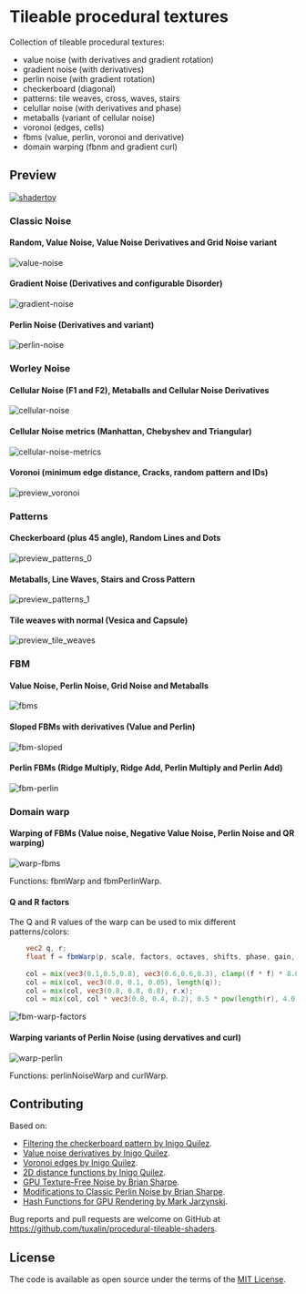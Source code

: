 # Tileable procedural textures
Collection of tileable procedural textures:
- value noise (with derivatives and gradient rotation)
- gradient noise (with derivatives)
- perlin noise (with gradient rotation)
- checkerboard (diagonal)
- patterns: tile weaves, cross, waves, stairs
- celullar noise (with derivatives and phase)
- metaballs (variant of cellular noise)
- voronoi (edges, cells)
- fbms (value, perlin, voronoi and derivative)
- domain warping (fbnm and gradient curl)

## Preview

[![shadertoy](screenshots/preview.png)](https://www.shadertoy.com/view/3sKXWh)

### Classic Noise

#### Random, Value Noise, Value Noise Derivatives and Grid Noise variant
![value-noise](screenshots/preview_value_noise.png)

#### Gradient Noise (Derivatives and configurable Disorder)
![gradient-noise](screenshots/preview_gradient_noise.png)

#### Perlin Noise (Derivatives and variant)
![perlin-noise](screenshots/preview_perlin_noise.png)

### Worley Noise

#### Cellular Noise (F1 and F2), Metaballs and Cellular Noise Derivatives
![cellular-noise](screenshots/preview_cellular.png)

#### Cellular Noise metrics (Manhattan, Chebyshev and Triangular)
![cellular-noise-metrics](screenshots/preview_cellular_metrics.png)

#### Voronoi (minimum edge distance, Cracks, random pattern and IDs)
![preview_voronoi](screenshots/preview_voronoi.png)

### Patterns

#### Checkerboard (plus 45 angle), Random Lines and Dots  
![preview_patterns_0](screenshots/preview_patterns_0.png)

#### Metaballs, Line Waves, Stairs and Cross Pattern
![preview_patterns_1](screenshots/preview_patterns_1.png)

#### Tile weaves with normal (Vesica and Capsule)
![preview_tile_weaves](screenshots/preview_tile_weaves.png)

### FBM

#### Value Noise, Perlin Noise, Grid Noise and Metaballs 
![fbms](screenshots/preview_fbms.png)

#### Sloped FBMs with derivatives (Value and Perlin)
![fbm-sloped](screenshots/preview_fbm_sloped.png)

#### Perlin FBMs (Ridge Multiply, Ridge Add, Perlin Multiply and Perlin Add)
![fbm-perlin](screenshots/preview_fbm_perlin.png)

### Domain warp

#### Warping of FBMs (Value noise, Negative Value Noise, Perlin Noise and QR warping)
![warp-fbms](screenshots/preview_warp_fbms.png)

Functions: fbmWarp and fbmPerlinWarp.

#### Q and R factors

The Q and R values of the warp can be used to mix different patterns/colors:
```glsl
	vec2 q, r;
    float f = fbmWarp(p, scale, factors, octaves, shifts, phase, gain, vec2(lacunarity), slopeness, 0.0, true, 0.0, q, r);
        
    col = mix(vec3(0.1,0.5,0.8), vec3(0.6,0.6,0.3), clamp((f * f) * 8.0, 0.0, 1.0));
    col = mix(col, vec3(0.0, 0.1, 0.05), length(q));
    col = mix(col, vec3(0.8, 0.8, 0.8), r.x);
    col = mix(col, col * vec3(0.8, 0.4, 0.2), 0.5 * pow(length(r), 4.0));
``` 

![fbm-warp-factors](screenshots/preview_warp_factors.png)

#### Warping variants of Perlin Noise (using dervatives and curl)
![warp-perlin](screenshots/preview_warp_perlin.png)

Functions: perlinNoiseWarp and curlWarp.

## Contributing

Based on:
- [Filtering the checkerboard pattern by Inigo Quilez](https://www.iquilezles.org/www/articles/checkerfiltering/checkerfiltering.htm).
- [Value noise derivatives by Inigo Quilez](https://www.iquilezles.org/www/articles/morenoise/morenoise.htm).
- [Voronoi edges by Inigo Quilez](https://www.iquilezles.org/www/articles/voronoilines/voronoilines.htm).
- [2D distance functions by Inigo Quilez](https://www.iquilezles.org/www/articles/distfunctions2d/distfunctions2d.htm).
- [GPU Texture-Free Noise by Brian Sharpe](https://briansharpe.wordpress.com/2011/10/01/gpu-texture-free-noise/).
- [Modifications to Classic Perlin Noise by Brian Sharpe](https://briansharpe.wordpress.com/2012/03/09/modifications-to-classic-perlin-noise/).
- [Hash Functions for GPU Rendering by Mark Jarzynski](http://www.jcgt.org/published/0009/03/02/).

Bug reports and pull requests are welcome on GitHub at https://github.com/tuxalin/procedural-tileable-shaders.

## License

The code is available as open source under the terms of the [MIT License](http://opensource.org/licenses/MIT).